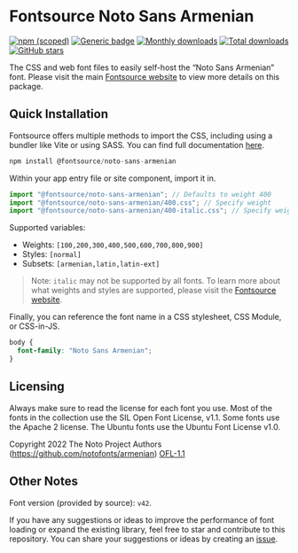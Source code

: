 # Fontsource Noto Sans Armenian

[![npm (scoped)](https://img.shields.io/npm/v/@fontsource/noto-sans-armenian?color=brightgreen)](https://www.npmjs.com/package/@fontsource/noto-sans-armenian) [![Generic badge](https://img.shields.io/badge/fontsource-passing-brightgreen)](https://github.com/fontsource/fontsource) [![Monthly downloads](https://badgen.net/npm/dm/@fontsource/noto-sans-armenian)](https://github.com/fontsource/fontsource) [![Total downloads](https://badgen.net/npm/dt/@fontsource/noto-sans-armenian)](https://github.com/fontsource/fontsource) [![GitHub stars](https://img.shields.io/github/stars/fontsource/fontsource.svg?style=social&label=Star)](https://github.com/fontsource/fontsource/stargazers)

The CSS and web font files to easily self-host the “Noto Sans Armenian” font. Please visit the main [Fontsource website](https://fontsource.org/fonts/noto-sans-armenian) to view more details on this package.

## Quick Installation

Fontsource offers multiple methods to import the CSS, including using a bundler like Vite or using SASS. You can find full documentation [here](https://fontsource.org/docs/getting-started/introduction).

```javascript
npm install @fontsource/noto-sans-armenian
```

Within your app entry file or site component, import it in.

```javascript
import "@fontsource/noto-sans-armenian"; // Defaults to weight 400
import "@fontsource/noto-sans-armenian/400.css"; // Specify weight
import "@fontsource/noto-sans-armenian/400-italic.css"; // Specify weight and style
```

Supported variables:
- Weights: `[100,200,300,400,500,600,700,800,900]`
- Styles: `[normal]`
- Subsets: `[armenian,latin,latin-ext]`

> Note: `italic` may not be supported by all fonts. To learn more about what weights and styles are supported, please visit the [Fontsource website](https://fontsource.org/fonts/noto-sans-armenian).

Finally, you can reference the font name in a CSS stylesheet, CSS Module, or CSS-in-JS.

```css
body {
  font-family: "Noto Sans Armenian";
}
```

## Licensing
Always make sure to read the license for each font you use. Most of the fonts in the collection use the SIL Open Font License, v1.1. Some fonts use the Apache 2 license. The Ubuntu fonts use the Ubuntu Font License v1.0.

Copyright 2022 The Noto Project Authors (https://github.com/notofonts/armenian)
[OFL-1.1](http://scripts.sil.org/OFL)

## Other Notes
Font version (provided by source): `v42`.

If you have any suggestions or ideas to improve the performance of font loading or expand the existing library, feel free to star and contribute to this repository. You can share your suggestions or ideas by creating an [issue](https://github.com/fontsource/fontsource/issues).